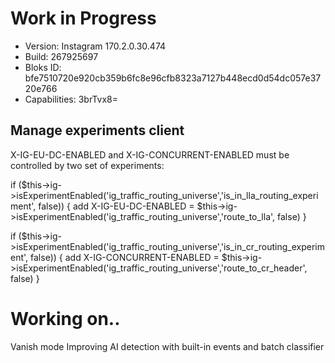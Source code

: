 # Work in Progress

- Version: Instagram 170.2.0.30.474
- Build: 267925697
- Bloks ID: bfe7510720e920cb359b6fc8e96cfb8323a7127b448ecd0d54dc057e3720e766
- Capabilities: 3brTvx8=

## Manage experiments client

X-IG-EU-DC-ENABLED and X-IG-CONCURRENT-ENABLED must be controlled by two set of experiments:

if ($this->ig->isExperimentEnabled('ig_traffic_routing_universe','is_in_lla_routing_experiment', false)) {
   add X-IG-EU-DC-ENABLED = $this->ig->isExperimentEnabled('ig_traffic_routing_universe','route_to_lla', false)
}

if ($this->ig->isExperimentEnabled('ig_traffic_routing_universe','is_in_cr_routing_experiment', false)) {
   add X-IG-CONCURRENT-ENABLED = $this->ig->isExperimentEnabled('ig_traffic_routing_universe','route_to_cr_header', false)
}


# Working on..

Vanish mode
Improving AI detection with built-in events and batch classifier